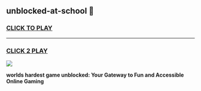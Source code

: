 
## unblocked-at-school 👋
<h3>
<a href="https://premium.freeplayer.one?title=unblocked-at-school&ref=14F">CLICK TO PLAY</a></h3>
<hr>

<h3>
<a href="https://premium.freeplayer.one?title=unblocked-at-school&ref=14F">CLICK 2 PLAY</a>
  
</h3>

<a href="https://premium.freeplayer.one?title=unblocked-at-school&ref=12F/"><img src="https://clearcache.store/games.png"></a>


**worlds hardest game unblocked: Your Gateway to Fun and Accessible Online Gaming**

